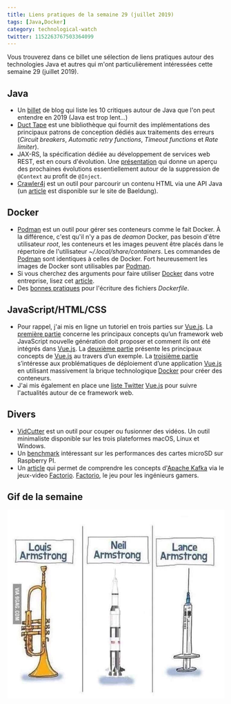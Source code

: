 ```yaml
---
title: Liens pratiques de la semaine 29 (juillet 2019)
tags: [Java,Docker]
category: technological-watch
twitter: 1152263767503364099
---
```


Vous trouverez dans ce billet une sélection de liens pratiques autour des technologies Java et autres qui m'ont particulièrement intéressées cette semaine 29 (juillet 2019).

## Java

* Un [billet](https://developer.okta.com/blog/2019/07/15/java-myths-2019) de blog qui liste les 10 critiques autour de Java que l'on peut entendre en 2019 (Java est trop lent...)
* [Duct Tape](http://rnorth.viewdocs.io/duct-tape/) est une bibliothèque qui fournit des implémentations des principaux patrons de conception dédiés aux traitements des erreurs (*Circuit breakers*, *Automatic retry functions*, *Timeout functions* et *Rate limiter*).
* JAX-RS, la spécification dédiée au développement de services web REST, est en cours d'évolution. Une [présentation](https://headcrashing.wordpress.com/2019/07/05/jax-rs-3-0-jfs-2019-slides-and-source-code-now-online/) qui donne un aperçu des prochaines évolutions essentiellement autour de la suppression de `@Context` au profit de `@Inject`.
* [Crawler4j](https://github.com/yasserg/crawler4j) est un outil pour parcourir un contenu HTML via une API Java (un [article](https://www.baeldung.com/crawler4j) est disponible sur le site de Baeldung).

## Docker

* [Podman](https://podman.io/) est un outil pour gérer ses conteneurs comme le fait Docker. À la différence, c'est qu'il n'y a pas de *deamon* Docker, pas besoin d'être utilisateur *root*, les conteneurs et les images peuvent être placés dans le répertoire de l'utilisateur *~/.local/share/containers*. Les commandes de [Podman](https://podman.io/) sont identiques à celles de Docker. Fort heureusement les images de Docker sont utilisables par [Podman](https://podman.io/).
* Si vous cherchez des arguments pour faire utiliser [Docker](https://www.docker.com/) dans votre entreprise, lisez cet [article](https://blog.docker.com/2019/07/10-reasons-developers-love-docker/).
* Des [bonnes pratiques](https://blog.docker.com/2019/07/intro-guide-to-dockerfile-best-practices/) pour l'écriture des fichiers *Dockerfile*.

## JavaScript/HTML/CSS

* Pour rappel, j'ai mis en ligne un tutoriel en trois parties sur [Vue.js](https://vuejs.org/). La [première partie](https://mickael-baron.fr/web/vuejs-generalites-part1) concerne les principaux concepts qu’un framework web JavaScript nouvelle génération doit proposer et comment ils ont été intégrés dans [Vue.js](https://vuejs.org/). La [deuxième partie](https://mickael-baron.fr/web/vuejs-miseenoeuvre-part2) présente les principaux concepts de [Vue.js](https://vuejs.org/) au travers d’un exemple. La [troisième partie](https://mickael-baron.fr/web/vuejs-deploiement-part3) s’intéresse aux problématiques de déploiement d’une application [Vue.js](https://vuejs.org/) en utilisant massivement la brique technologique [Docker](https://www.docker.com/) pour créer des conteneurs.
* J'ai mis également en place une [liste Twitter](https://twitter.com/mickaelbaron/lists/vue-js) [Vue.js](https://vuejs.org/) pour suivre l'actualités autour de ce framework web.

## Divers

* [VidCutter](https://github.com/ozmartian/vidcutter) est un outil pour couper ou fusionner des vidéos. Un outil minimaliste disponible sur les trois plateformes macOS, Linux et Windows.
* Un [benchmark](https://www.jeffgeerling.com/blog/2019/raspberry-pi-microsd-card-performance-comparison-2019) intéressant sur les performances des cartes microSD sur Raspberry PI.
* Un [article](https://hackernoon.com/understanding-kafka-with-factorio-74e8fc9bf181) qui permet de comprendre les concepts d'[Apache Kafka](https://kafka.apache.org/) via le jeux-video [Factorio](https://factorio.com/). [Factorio](https://factorio.com/), le jeu pour les ingénieurs gamers.

## Gif de la semaine

![Three Armstrong](/images/gifofzweek/armstrongtriplet.jpg)